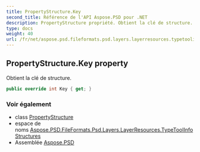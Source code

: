 ```yaml
---
title: PropertyStructure.Key
second_title: Référence de l'API Aspose.PSD pour .NET
description: PropertyStructure propriété. Obtient la clé de structure.
type: docs
weight: 40
url: /fr/net/aspose.psd.fileformats.psd.layers.layerresources.typetoolinfostructures/propertystructure/key/
---
```

## PropertyStructure.Key property

Obtient la clé de structure.

```csharp
public override int Key { get; }
```

### Voir également

* class [PropertyStructure](../)
* espace de noms [Aspose.PSD.FileFormats.Psd.Layers.LayerResources.TypeToolInfoStructures](../../propertystructure/)
* Assemblée [Aspose.PSD](../../../)


